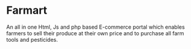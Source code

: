 # Farmart
An all in one Html, Js and php based E-commerce portal which enables farmers to sell their produce at their own price and to purchase all farm tools and pesticides.
